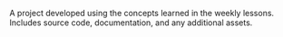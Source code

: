 A project developed using the concepts learned in the weekly lessons.
Includes source code, documentation, and any additional assets.